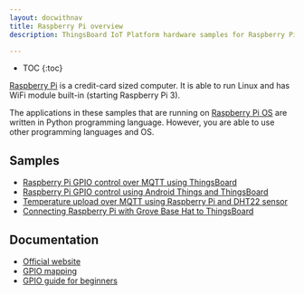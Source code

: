 ```yaml
---
layout: docwithnav
title: Raspberry Pi overview
description: ThingsBoard IoT Platform hardware samples for Raspberry Pi devices.

---
```


* TOC
{:toc}

[Raspberry Pi](https://en.wikipedia.org/wiki/Raspberry_Pi) is a credit-card sized computer. It is able to run Linux and has WiFi module built-in (starting Raspberry Pi 3).

The applications in these samples that are running on [Raspberry Pi OS](https://www.raspberrypi.com/software/) are written in Python programming language.
However, you are able to use other programming languages and OS.

## Samples

 - [Raspberry Pi GPIO control over MQTT using ThingsBoard](/thingsboard-learning/docs/samples/raspberry/gpio/)
 - [Raspberry Pi GPIO control using Android Things and ThingsBoard](/thingsboard-learning/docs/samples/raspberry/gpio-android-things/)
 - [Temperature upload over MQTT using Raspberry Pi and DHT22 sensor](/thingsboard-learning/docs/samples/raspberry/temperature/) 
 - [Connecting Raspberry Pi with Grove Base Hat to ThingsBoard](/thingsboard-learning/docs/samples/raspberry/grove/) 

## Documentation

 - [Official website](https://www.raspberrypi.org)
 - [GPIO mapping](https://en.wikipedia.org/wiki/Raspberry_Pi#General_purpose_input-output_.28GPIO.29_connector)
 - [GPIO guide for beginners](https://www.raspberrypi.com/documentation/computers/os.html)